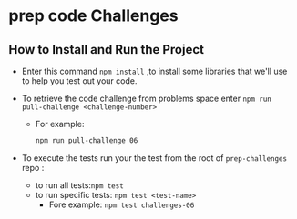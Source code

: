 # prep code Challenges

## How to Install and Run the Project

- Enter this command `npm install` ,to install some libraries that we'll use to help you test out your code.
- To retrieve the code challenge from problems space enter `npm run pull-challenge <challenge-number>`

  - For example:

    ```bash
    npm run pull-challenge 06
    ```

- To execute the tests run your the test from the root of `prep-challenges` repo :

  - to run all tests:`npm test`
  - to run specific tests: `npm test <test-name>`
    - Fore example: `npm test challenges-06`
